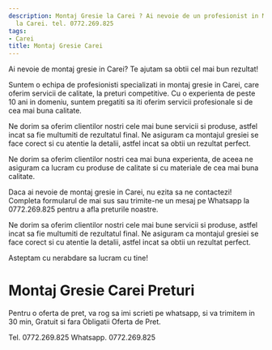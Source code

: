 ```yaml
---
description: Montaj Gresie la Carei ? Ai nevoie de un profesionist in Montaj Gresie
  la Carei. tel. 0772.269.825
tags:
- Carei
title: Montaj Gresie Carei
---
```



Ai nevoie de montaj gresie in Carei? Te ajutam sa obtii cel mai bun rezultat! 

Suntem o echipa de profesionisti specializati in montaj gresie in Carei, care oferim servicii de calitate, la preturi competitive. Cu o experienta de peste 10 ani in domeniu, suntem pregatiti sa iti oferim servicii profesionale si de cea mai buna calitate. 

Ne dorim sa oferim clientilor nostri cele mai bune servicii si produse, astfel incat sa fie multumiti de rezultatul final. Ne asiguram ca montajul gresiei se face corect si cu atentie la detalii, astfel incat sa obtii un rezultat perfect. 

Ne dorim sa oferim clientilor nostri cea mai buna experienta, de aceea ne asiguram ca lucram cu produse de calitate si cu materiale de cea mai buna calitate. 

Daca ai nevoie de montaj gresie in Carei, nu ezita sa ne contactezi! Completa formularul de mai sus sau trimite-ne un mesaj pe Whatsapp la 0772.269.825 pentru a afla preturile noastre. 

Ne dorim sa oferim clientilor nostri cele mai bune servicii si produse, astfel incat sa fie multumiti de rezultatul final. Ne asiguram ca montajul gresiei se face corect si cu atentie la detalii, astfel incat sa obtii un rezultat perfect. 

Asteptam cu nerabdare sa lucram cu tine!

# Montaj Gresie Carei Preturi
Pentru o oferta de pret, va rog sa imi scrieti pe whatsapp, si va trimitem in 30 min, Gratuit si fara Obligatii Oferta de Pret.

Tel. 0772.269.825
Whatsapp. 0772.269.825